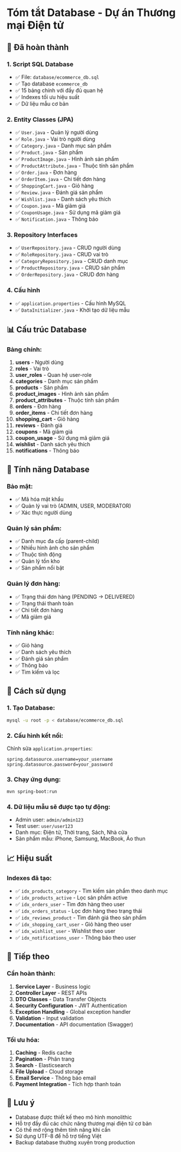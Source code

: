 # Tóm tắt Database - Dự án Thương mại Điện tử

## 🎯 Đã hoàn thành

### 1. Script SQL Database
- ✅ File: `database/ecommerce_db.sql`
- ✅ Tạo database `ecommerce_db`
- ✅ 15 bảng chính với đầy đủ quan hệ
- ✅ Indexes tối ưu hiệu suất
- ✅ Dữ liệu mẫu cơ bản

### 2. Entity Classes (JPA)
- ✅ `User.java` - Quản lý người dùng
- ✅ `Role.java` - Vai trò người dùng
- ✅ `Category.java` - Danh mục sản phẩm
- ✅ `Product.java` - Sản phẩm
- ✅ `ProductImage.java` - Hình ảnh sản phẩm
- ✅ `ProductAttribute.java` - Thuộc tính sản phẩm
- ✅ `Order.java` - Đơn hàng
- ✅ `OrderItem.java` - Chi tiết đơn hàng
- ✅ `ShoppingCart.java` - Giỏ hàng
- ✅ `Review.java` - Đánh giá sản phẩm
- ✅ `Wishlist.java` - Danh sách yêu thích
- ✅ `Coupon.java` - Mã giảm giá
- ✅ `CouponUsage.java` - Sử dụng mã giảm giá
- ✅ `Notification.java` - Thông báo

### 3. Repository Interfaces
- ✅ `UserRepository.java` - CRUD người dùng
- ✅ `RoleRepository.java` - CRUD vai trò
- ✅ `CategoryRepository.java` - CRUD danh mục
- ✅ `ProductRepository.java` - CRUD sản phẩm
- ✅ `OrderRepository.java` - CRUD đơn hàng

### 4. Cấu hình
- ✅ `application.properties` - Cấu hình MySQL
- ✅ `DataInitializer.java` - Khởi tạo dữ liệu mẫu

## 📊 Cấu trúc Database

### Bảng chính:
1. **users** - Người dùng
2. **roles** - Vai trò
3. **user_roles** - Quan hệ user-role
4. **categories** - Danh mục sản phẩm
5. **products** - Sản phẩm
6. **product_images** - Hình ảnh sản phẩm
7. **product_attributes** - Thuộc tính sản phẩm
8. **orders** - Đơn hàng
9. **order_items** - Chi tiết đơn hàng
10. **shopping_cart** - Giỏ hàng
11. **reviews** - Đánh giá
12. **coupons** - Mã giảm giá
13. **coupon_usage** - Sử dụng mã giảm giá
14. **wishlist** - Danh sách yêu thích
15. **notifications** - Thông báo

## 🔧 Tính năng Database

### Bảo mật:
- ✅ Mã hóa mật khẩu
- ✅ Quản lý vai trò (ADMIN, USER, MODERATOR)
- ✅ Xác thực người dùng

### Quản lý sản phẩm:
- ✅ Danh mục đa cấp (parent-child)
- ✅ Nhiều hình ảnh cho sản phẩm
- ✅ Thuộc tính động
- ✅ Quản lý tồn kho
- ✅ Sản phẩm nổi bật

### Quản lý đơn hàng:
- ✅ Trạng thái đơn hàng (PENDING → DELIVERED)
- ✅ Trạng thái thanh toán
- ✅ Chi tiết đơn hàng
- ✅ Mã giảm giá

### Tính năng khác:
- ✅ Giỏ hàng
- ✅ Danh sách yêu thích
- ✅ Đánh giá sản phẩm
- ✅ Thông báo
- ✅ Tìm kiếm và lọc

## 🚀 Cách sử dụng

### 1. Tạo Database:
```bash
mysql -u root -p < database/ecommerce_db.sql
```

### 2. Cấu hình kết nối:
Chỉnh sửa `application.properties`:
```properties
spring.datasource.username=your_username
spring.datasource.password=your_password
```

### 3. Chạy ứng dụng:
```bash
mvn spring-boot:run
```

### 4. Dữ liệu mẫu sẽ được tạo tự động:
- Admin user: `admin/admin123`
- Test user: `user/user123`
- Danh mục: Điện tử, Thời trang, Sách, Nhà cửa
- Sản phẩm mẫu: iPhone, Samsung, MacBook, Áo thun

## 📈 Hiệu suất

### Indexes đã tạo:
- ✅ `idx_products_category` - Tìm kiếm sản phẩm theo danh mục
- ✅ `idx_products_active` - Lọc sản phẩm active
- ✅ `idx_orders_user` - Tìm đơn hàng theo user
- ✅ `idx_orders_status` - Lọc đơn hàng theo trạng thái
- ✅ `idx_reviews_product` - Tìm đánh giá theo sản phẩm
- ✅ `idx_shopping_cart_user` - Giỏ hàng theo user
- ✅ `idx_wishlist_user` - Wishlist theo user
- ✅ `idx_notifications_user` - Thông báo theo user

## 🔄 Tiếp theo

### Cần hoàn thành:
1. **Service Layer** - Business logic
2. **Controller Layer** - REST APIs
3. **DTO Classes** - Data Transfer Objects
4. **Security Configuration** - JWT Authentication
5. **Exception Handling** - Global exception handler
6. **Validation** - Input validation
7. **Documentation** - API documentation (Swagger)

### Tối ưu hóa:
1. **Caching** - Redis cache
2. **Pagination** - Phân trang
3. **Search** - Elasticsearch
4. **File Upload** - Cloud storage
5. **Email Service** - Thông báo email
6. **Payment Integration** - Tích hợp thanh toán

## 📝 Lưu ý

- Database được thiết kế theo mô hình monolithic
- Hỗ trợ đầy đủ các chức năng thương mại điện tử cơ bản
- Có thể mở rộng thêm tính năng khi cần
- Sử dụng UTF-8 để hỗ trợ tiếng Việt
- Backup database thường xuyên trong production 